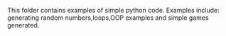 This folder contains examples of simple python code.
Examples include: generating random numbers,loops,OOP examples and simple games generated.

